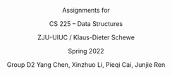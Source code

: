 <p align="center">
Assignments for
</p>
<p align="center">
CS 225 – Data Structures
</p>
<p align="center">
ZJU-UIUC / Klaus-Dieter Schewe
<p align="center">
Spring 2022   
    <p align="center">
Group D2 Yang Chen, Xinzhuo Li, Pieqi Cai, Junjie Ren  

